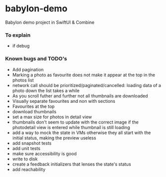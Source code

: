 # babylon-demo
Babylon demo project in SwiftUI &amp; Combine

### To explain
* if debug

### Known bugs and TODO's
* Add pagination
* Marking a photo as favourite does not make it appear at the top in the photos list
* network call should be prioritized/paginated/cancelled: loading data of a photo down the list takes a while
* As you scroll futher and further not all thumbnails are downloaded
* Visually separate favourites and non with sections
* Favourites at the top
* download thumbnails
* set a max size for photos in detail view
* thumbnails don't seem to update with the correct image if the photodetail view is entered while thumbnail is still loading
* add a way to mock the state in VMs otherwise they all start with the initial status, making the preview useless
* add snapshot tests
* add unit tests
* make sure accessibility is good
* write to disk
* create a feedback initializers that lenses the state's status
* add reachability